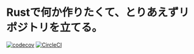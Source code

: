 # Rustで何か作りたくて、とりあえずリポジトリを立てる。
[![codecov](https://codecov.io/gh/Y0KUDA/Rust_stock/branch/master/graph/badge.svg)](https://codecov.io/gh/Y0KUDA/Rust_stock)
[![CircleCI](https://circleci.com/gh/Y0KUDA/Rust_stock.svg?style=svg)](https://circleci.com/gh/Y0KUDA/Rust_stock)